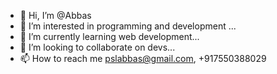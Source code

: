 - 👋 Hi, I’m @Abbas
- 👀 I’m interested in programming and development ...
- 🌱 I’m currently learning web development...
- 💞️ I’m looking to collaborate on  devs...
- 📫 How to reach me pslabbas@gmail.com,
+917550388029

<!---
AbbasAyda/AbbasAyda is a ✨ special ✨ repository because its `README.md` (this file) appears on your GitHub profile.
You can click the Preview link to take a look at your changes.
--->
